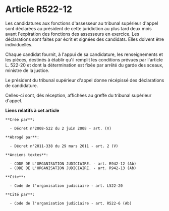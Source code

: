 # Article R522-12

Les candidatures aux fonctions d'assesseur au tribunal supérieur d'appel sont déclarées au président de cette juridiction au
plus tard deux mois avant l'expiration des fonctions des assesseurs en exercice. Les déclarations sont faites par écrit et
signées des candidats. Elles doivent être individuelles. 

Chaque candidat fournit, à l'appui de sa candidature, les renseignements et les pièces, destinés à établir qu'il remplit les
conditions prévues par l'article L. 522-20 et dont la détermination est fixée par arrêté du garde des sceaux, ministre de la
justice. 

Le président du tribunal supérieur d'appel donne récépissé des déclarations de candidature. 

Celles-ci sont, dès réception, affichées au greffe du tribunal supérieur d'appel.

**Liens relatifs à cet article**

	**Créé par**:

	  - Décret n°2008-522 du 2 juin 2008 - art. (V)

	**Abrogé par**:

	  - Décret n°2011-338 du 29 mars 2011 - art. 2 (V)

	**Anciens textes**:

	  - CODE DE L'ORGANISATION JUDICIAIRE. - art. R942-12 (Ab)
	  - CODE DE L'ORGANISATION JUDICIAIRE. - art. R942-13 (Ab)

	**Cite**:

	  - Code de l'organisation judiciaire - art. L522-20

	**Cité par**:

	  - Code de l'organisation judiciaire - art. R522-6 (Ab)
